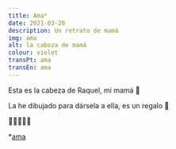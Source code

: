 ```yaml
---
title: Ama*
date: 2021-03-20
description: Un retrato de mamá
img: ama
alt: la cabeza de mamá
colour: violet
transPt: ama
transEn: ama
---
```


Esta es la cabeza de Raquel, mi mamá 💜

La he dibujado para dársela a ella, es un regalo 🎁

🙂😗😙😚😘

*[ama](https://es.glosbe.com/eu/es/ama)